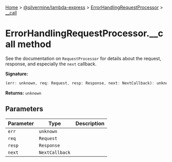 [Home](./index) &gt; [@silvermine/lambda-express](./lambda-express.md) &gt; [ErrorHandlingRequestProcessor](./lambda-express.errorhandlingrequestprocessor.md) &gt; [\_\_call](./lambda-express.errorhandlingrequestprocessor.__call.md)

# ErrorHandlingRequestProcessor.\_\_call method

See the documentation on `RequestProcessor` for details about the request, response, and especially the `next` callback.

**Signature:**
```javascript
(err: unknown, req: Request, resp: Response, next: NextCallback): unknown;
```
**Returns:** `unknown`

## Parameters

|  Parameter | Type | Description |
|  --- | --- | --- |
|  `err` | `unknown` |  |
|  `req` | `Request` |  |
|  `resp` | `Response` |  |
|  `next` | `NextCallback` |  |

